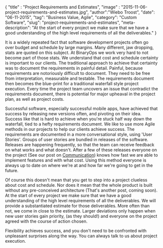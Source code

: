 {
"title" : "Project Requirements and Estimates",
"image" : "2015-11-06-project-requirements-and-estimates.jpg",
"author":"Wiebo Troost",
"date": "06-11-2015",
"tag": "Business Value, Agile",
"category": "Custom Software",
"slug": "project-requirements-and-estimates",
"meta-description": "At the start of every project we make sure that we have a good understanding of the high level requirements of all the deliverables."
}

It is a widely repeated fact that software development projects often go over budget and schedule by large margins.
Many different, jaw dropping, stats are quoted on this subject. At BinaryOps we work very hard to not become part of those stats.
We understand that cost and schedule certainty is important to our clients. The traditional approach to achieve
that certainty was to document the requirements in painful detail. Painful, because requirements are notoriously
difficult to document. They need to be free from interpretation, measurable and testable. The requirements document
then becomes the blue-print for a traditional waterfall style project execution. Every time the project team
uncovers an issue that contradict the requirements document, there is potential for major upheaval in the
project plan, as well as project costs.

Successful software, especially successful mobile apps, have achieved that success by releasing new versions often,
and pivoting on their idea. Success like that is hard to achieve when you're stuck half way down the waterfall,
tied to a hefty requirements document. We like to use more Agile methods in our projects to help our clients achieve success.
The requirements are documented in a more conversational style, using 'User Stories'. Groups of user stories are bundled in
releases of the software. Releases are happening frequently, so that the team can receive feedback on what works and what doesn't.
After a few of these releases everyone on the project (See our post on [Communication](/blog/the-project-communication-plan))
knows how fast we are able to implement features and with what cost. Using this method everyone is always up to date on
where we're at and how far we're going to get in the future.

Of course this doesn't mean that you get to step into a project clueless about cost and schedule. Nor does it mean that the
whole product is built without any pre-conceived architecture (That's another post, coming soon). At the start of every project
we make sure that we have a good understanding of the high level requirements of all the deliverables. We will provide a
substantiated estimate for those deliverables. More often than not, we come in close to the estimate. Larger deviations
only happen when new user stories gain priority, (as they should!) and everyone on the project agreed with the course of
action chosen.

Flexibility achieves success, and you don't need to be confronted with unpleasant surprises along the way. You can always
talk to us about project execution.
